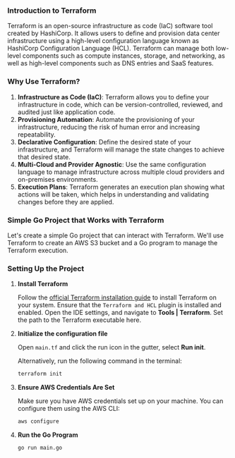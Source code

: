 ### Introduction to Terraform

Terraform is an open-source infrastructure as code (IaC) software tool created by HashiCorp. It allows users to define and provision data center infrastructure using a high-level configuration language known as HashiCorp Configuration Language (HCL). Terraform can manage both low-level components such as compute instances, storage, and networking, as well as high-level components such as DNS entries and SaaS features.

### Why Use Terraform?

1. **Infrastructure as Code (IaC)**: Terraform allows you to define your infrastructure in code, which can be version-controlled, reviewed, and audited just like application code.
2. **Provisioning Automation**: Automate the provisioning of your infrastructure, reducing the risk of human error and increasing repeatability.
3. **Declarative Configuration**: Define the desired state of your infrastructure, and Terraform will manage the state changes to achieve that desired state.
4. **Multi-Cloud and Provider Agnostic**: Use the same configuration language to manage infrastructure across multiple cloud providers and on-premises environments.
5. **Execution Plans**: Terraform generates an execution plan showing what actions will be taken, which helps in understanding and validating changes before they are applied.

### Simple Go Project that Works with Terraform

Let's create a simple Go project that can interact with Terraform. We'll use Terraform to create an AWS S3 bucket and a Go program to manage the Terraform execution.

### Setting Up the Project

1. **Install Terraform**

   Follow the [official Terraform installation guide](https://www.terraform.io/downloads.html) to install Terraform on your system.
   Ensure that the `Terraform and HCL` plugin is installed and enabled.
   Open the IDE settings, and navigate to **Tools | Terraform**. Set the path to the Terraform executable here.

2. **Initialize the configuration file**

   Open `main.tf` and click the run icon in the gutter, select **Run init**.

   Alternatively, run the following command in the terminal:

   ```sh
   terraform init
   ```
3. **Ensure AWS Credentials Are Set**

   Make sure you have AWS credentials set up on your machine. You can configure them using the AWS CLI:

   ```sh
   aws configure
   ```

4. **Run the Go Program**

   ```sh
   go run main.go
   ```
